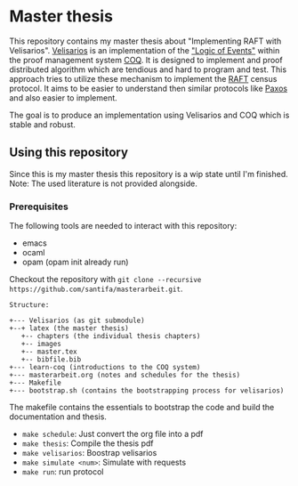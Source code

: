 
# Master thesis

This repository contains my master thesis about "Implementing RAFT with Velisarios".
[Velisarios](https://github.com/vrahli/Velisarios) is an implementation of the ["Logic of Events"](http://www.nuprl.org/documents/Bickford/TechReportCLEinCTT.pdf)
within the proof management system [COQ](https://coq.inria.fr/). It is designed to implement and proof
distributed algorithm which are tendious and hard to program and test. This approach tries to
utilize these mechanism to implement the [RAFT](https://raft.github.io) census protocol. It aims
to be easier to understand then similar protocols like [Paxos](https://lamport.azurewebsites.net/pubs/lamport-paxos.pdf)
and also easier to implement.

The goal is to produce an implementation using Velisarios and COQ which is stable and robust.

## Using this repository

Since this is my master thesis this repository is a wip state until I'm finished.  
Note: The used literature is not provided alongside.  

### Prerequisites

The following tools are needed to interact with this repository:

* emacs
* ocaml
* opam (opam init already run)

Checkout the repository with `git clone --recursive https://github.com/santifa/masterarbeit.git`.

    Structure:
    
    +--- Velisarios (as git submodule)
    +--+ latex (the master thesis)
       +-- chapters (the individual thesis chapters)
       +-- images
       +-- master.tex
       +-- bibfile.bib
    +--- learn-coq (introductions to the COQ system)
    +--- masterarbeit.org (notes and schedules for the thesis)
    +--- Makefile
    +--- bootstrap.sh (contains the bootstrapping process for velisarios)

The makefile contains the essentials to bootstrap the code
and build the documentation and thesis.

* `make schedule`: Just convert the org file into a pdf
* `make thesis`: Compile the thesis pdf
* `make velisarios`: Boostrap velisarios
* `make simulate <num>`: Simulate with <num> requests
* `make run`: run protocol
